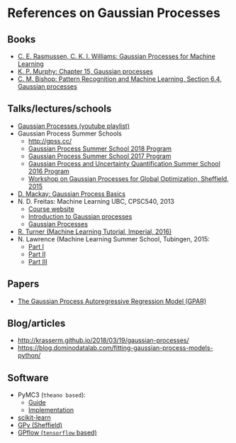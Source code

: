 # References on Gaussian Processes

## Books

- [C. E. Rasmussen, C. K. I. Williams: Gaussian Processes for Machine Learning](http://www.gaussianprocess.org/gpml/) 
- [K. P. Murphy: Chapter 15, Gaussian processes](https://mitpress.mit.edu/books/machine-learning-)
- [C. M. Bishop: Pattern Recognition and Machine Learning, Section 6.4, Gaussian processes](https://mitpress.mit.edu/books/machine-learning-1)


## Talks/lectures/schools

- [Gaussian Processes (youtube playlist)](https://www.youtube.com/playlist?list=PLGuGtkvDuWkO7_M29MewGTWteJztrpwNE)
- Gaussian Process Summer Schools
    - http://gpss.cc/
    - [Gaussian Process Summer School 2018 Program](http://gpss.cc/gpss18/program)
    - [Gaussian Process Summer School 2017 Program](http://gpss.cc/gpss17/program)
    - [Gaussian Process and Uncertainty Quantification Summer School 2016 Program](http://gpss.cc/gpuqss16/program)
    - [Workshop on Gaussian Processes for Global Optimization, Sheffield, 2015](http://gpss.cc/gpgo15/)
- [D. Mackay: Gaussian Process Basics](https://www.youtube.com/watch?v=NegVuuHwa8Q)
- N. D. Freitas: Machine Learning UBC, CPSC540, 2013
    - [Course website](https://www.cs.ubc.ca/~nando/540-2013/lectures.html)
    - [Introduction to Gaussian processes](https://www.youtube.com/watch?v=4vGiHC35j9s)
    - [Gaussian Processes](https://www.youtube.com/watch?v=MfHKW5z-OOA&)
- [R. Turner (Machine Learning Tutorial, Imperial, 2016)](https://www.youtube.com/watch?v=92-98SYOdlY)
- N. Lawrence (Machine Learning Summer School, Tubingen, 2015:
    - [Part I](https://www.youtube.com/watch?v=S9RbSCpy_pg)
    - [Part II](https://www.youtube.com/watch?v=MxeQIKGEXb8)
    - [Part III](https://www.youtube.com/watch?v=Ead4TivIOmU)


## Papers

- [The Gaussian Process Autoregressive Regression Model (GPAR)](https://arxiv.org/abs/1802.07182)


## Blog/articles


- http://krasserm.github.io/2018/03/19/gaussian-processes/
- https://blog.dominodatalab.com/fitting-gaussian-process-models-python/

## Software

- PyMC3 (`theano based`):
    - [Guide](https://docs.pymc.io/Gaussian_Processes.html)
    - [Implementation](https://docs.pymc.io/api/gp/implementations.html)
- [scikit-learn](https://scikit-learn.org/stable/modules/gaussian_process.html)
- [GPy (Sheffield)](https://github.com/SheffieldML/GPy)
- [GPflow (`tensorflow` based)](https://github.com/GPflow/GPflow)
